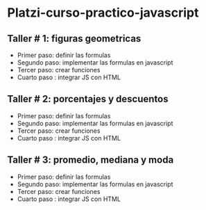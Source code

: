 # Platzi-curso-practico-javascript

## Taller # 1: figuras geometricas

- Primer paso: definir las formulas
- Segundo paso: implementar las formulas en javascript
- Tercer paso: crear funciones
- Cuarto paso : integrar JS con HTML

## Taller # 2: porcentajes y descuentos

- Primer paso: definir las formulas
- Segundo paso: implementar las formulas en javascript
- Tercer paso: crear funciones
- Cuarto paso : integrar JS con HTML

## Taller # 3: promedio, mediana y moda

- Primer paso: definir las formulas
- Segundo paso: implementar las formulas en javascript
- Tercer paso: crear funciones
- Cuarto paso : integrar JS con HTML